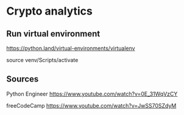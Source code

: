 # Crypto analytics

## Run virtual environment
https://python.land/virtual-environments/virtualenv

source venv/Scripts/activate

## Sources

Python Engineer
https://www.youtube.com/watch?v=0E_31WqVzCY

freeCodeCamp
https://www.youtube.com/watch?v=JwSS70SZdyM

